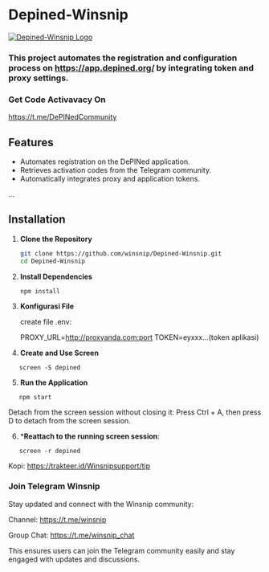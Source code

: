 # Depined-Winsnip

[![Depined-Winsnip Logo](https://i.postimg.cc/q7Hp34wg/IMG-20250115-094932-074.jpg)](https://postimg.cc/9D1333vj)

### This project automates the registration and configuration process on https://app.depined.org/ by integrating token and proxy settings.

### Get Code Activavacy On
https://t.me/DePINedCommunity

## Features
- Automates registration on the DePINed application.
- Retrieves activation codes from the Telegram community.
- Automatically integrates proxy and application tokens.

...

## Installation

1. **Clone the Repository**
   ```bash
   git clone https://github.com/winsnip/Depined-Winsnip.git
   cd Depined-Winsnip
   ```
2. **Install Dependencies**
   ```
   npm install
   ```
3. **Konfigurasi File**

   create file .env:

   PROXY_URL=http://proxyanda.com:port
   TOKEN=eyxxx...(token aplikasi)

4. **Create and Use Screen**
```
   screen -S depined
```


5. **Run the Application**
```
   npm start
```

Detach from the screen session without closing it: Press Ctrl + A, then press D to detach from the screen session.

6. ***Reattach to the running screen session**:
```
   screen -r depined
```

Kopi: https://trakteer.id/Winsnipsupport/tip

### **Join Telegram Winsnip**

Stay updated and connect with the Winsnip community:

Channel: https://t.me/winsnip

Group Chat: https://t.me/winsnip_chat


This ensures users can join the Telegram community easily and stay engaged with updates and discussions.


